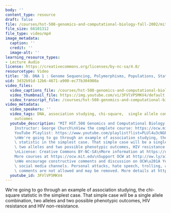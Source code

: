 ```yaml
---
body: ''
content_type: resource
draft: false
file: /courses/hst-508-genomics-and-computational-biology-fall-2002/mithst_508f02_lec3b_360p_16_9.mp4
file_size: 66101312
file_type: video/mp4
image_metadata:
  caption: ''
  credit: ''
  image-alt: ''
learning_resource_types:
- Lecture Audio
license: https://creativecommons.org/licenses/by-nc-sa/4.0/
resourcetype: Video
title: '3B. DNA 1 : Genome Sequencing, Polymorphisms, Populations, Statistics, Pharmacogenomics...'
uid: 3d32b91d-12b6-4671-a900-ec77b304980a
video_files:
  video_captions_file: /courses/hst-508-genomics-and-computational-biology-fall-2002/1xkJeDBSsXPGvAYI9PgyyoCuCooC4mWER_transcript.webvtt
  video_thumbnail_file: https://img.youtube.com/vi/3FVlVP5MKV4/default.jpg
  video_transcript_file: /courses/hst-508-genomics-and-computational-biology-fall-2002/1xkJeDBSsXPGvAYI9PgyyoCuCooC4mWER_transcript.pdf
video_metadata:
  video_speakers: ''
  video_tags: DNA, association studying, chi-square,  single allele combination, phenotypic
    outcomes
  youtube_description: "MIT HST.508 Genomics and Computational Biology, Fall 2002\n\
    Instructor: George Church\nView the complete course: https://ocw.mit.edu/courses/hst-508-genomics-and-computational-biology-fall-2002/\n\
    YouTube Playlist: https://www.youtube.com/playlist?list=PLUl4u3cNGP61gaHWysmlYNeGsuUI8y5GV\n\
    \nWe're going to go through an example of association studying, the chi-square\
    \ statistic in the simplest case. That simple case will be a single allele combination,\
    \ two alleles and two possible phenotypic outcomes, HIV resistance and HIV non-resistance.\n\
    \nLicense: Creative Commons BY-NC-SA\nMore information at https://ocw.mit.edu/terms\n\
    More courses at https://ocw.mit.edu\nSupport OCW at http://ow.ly/a1If50zVRlQ\n\
    \nWe encourage constructive comments and discussion on OCW\u201A YouTube and other\
    \ social media channels. Personal attacks, hate speech, trolling, and inappropriate\
    \ comments are not allowed and may be removed. More details at https://ocw.mit.edu/comments."
  youtube_id: 3FVlVP5MKV4
---
```

We're going to go through an example of association studying, the chi-square statistic in the simplest case. That simple case will be a single allele combination, two alleles and two possible phenotypic outcomes, HIV resistance and HIV non-resistance.